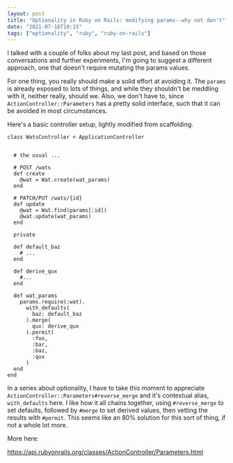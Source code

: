 ```yaml
---
layout: post
title: "Optionality in Ruby on Rails: modifying params--why not don't"
date: "2021-07-18T10:15"
tags: ["optionality", "ruby", "ruby-on-rails"]
---
```


I talked with a couple of folks about my last post, and based on those
conversations and further experiments, I'm going to suggest a
different approach, one that doesn't require mutating the params
values.

For one thing, you really should make a solid effort at avoiding
it. The `params` is already exposed to lots of things, and while they
shouldn't be meddling with it, neither really, should we. Also, we
don't have to, since `ActionController::Parameters` has a pretty solid
interface, such that it can be avoided in most circumstances.

<!-- more -->

Here's a basic controller setup, lightly modified from scaffolding.

    class WatsController < ApplicationController


      # the usual ...

      # POST /wats
      def create
        @wat = Wat.create(wat_params)
      end

      # PATCH/PUT /wats/{id}
      def update
        @wat = Wat.find(params[:id])
        @wat.update(wat_params)
      end

      private

      def default_baz
        # ...
      end

      def derive_qux
        #...
      end

      def wat_params
        params.require(:wat).
          with_defaults(
            baz: default_baz
          ).merge(
            qux: derive_qux
          ).permit(
            :foo,
            :bar,
            :baz,
            :qux
          )
      end
    end

In a series about optionality, I have to take this moment to
appreciate `ActionController::Parameters#reverse_merge` and it's
contextual alias, `with_defaults` here. I like how it all chains
together, using `#reverse_merge` to set defaults, followed by `#merge`
to set derived values, then vetting the results with `#permit`. This
seems like an 80% solution for this sort of thing, if not a whole lot
more.

More here:

<https://api.rubyonrails.org/classes/ActionController/Parameters.html>

